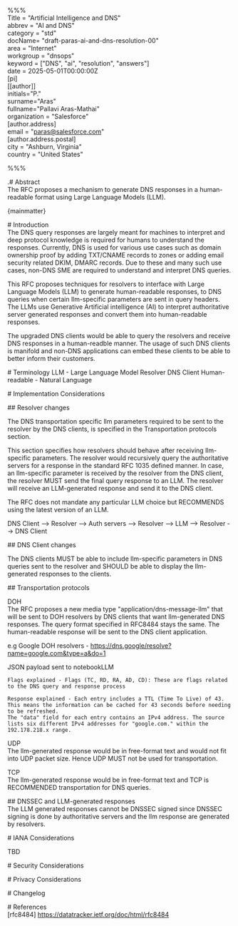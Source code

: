 %%%  
    Title \= "Artificial Intelligence and DNS"  
    abbrev \= "AI and DNS"  
    category \= "std"  
    docName= "draft-paras-ai-and-dns-resolution-00"  
    area \= "Internet"  
    workgroup \= "dnsops"  
    keyword \= \["DNS", "ai", "resolution", "answers"\]  
    date \= 2025-05-01T00:00:00Z  
    \[pi\]  
    \[\[author\]\]  
     initials="P."  
     surname="Aras"  
     fullname="Pallavi Aras-Mathai"  
     organization \= "Salesforce"  
       \[author.address\]  
       email \= "paras@salesforce.com"  
       \[author.address.postal\]  
       city \= "Ashburn, Virginia"  
       country \= "United States"

%%%

.\# Abstract  
The RFC proposes a mechanism to generate DNS responses in a human-readable format using Large Language Models (LLM).

{mainmatter}

\# Introduction   
The DNS query responses are largely meant for machines to interpret and deep protocol knowledge is required for humans to understand the responses. Currently, DNS is used for various use cases such as domain ownership proof by adding TXT/CNAME records to zones or adding email security related DKIM, DMARC records. Due to these and many such use cases, non-DNS SME are required to understand and interpret DNS queries. 

This RFC proposes techniques for resolvers to interface with Large Language Models (LLM) to generate human-readable responses, to DNS queries when certain llm-specific parameters are sent in query headers. The LLMs use Generative Artificial intelligence (AI) to interpret authoritative server generated responses and convert them into human-readable responses.

The upgraded DNS clients would be able to query the resolvers and receive DNS responses in a human-readble manner. The usage of such DNS clients is manifold and non-DNS applications can embed these clients to be able to better inform their customers.

\# Terminology
LLM - Large Language Model 
Resolver
DNS Client
Human-readable - Natural Language

\# Implementation Considerations

\#\# Resolver changes

The DNS transportation specific llm parameters required to be sent to the resolver by the DNS clients, is specified in the Transportation protocols section. 

This section specifies how resolvers should behave after receiving llm-specific parameters. The resolver would recursively query the authoritative servers for a response in the standard RFC 1035 defined manner. In case, an llm-specific parameter is received by the resolver from the DNS client, the resolver MUST send the final query response to an LLM. The resolver will receive an LLM-generated response and send it to the DNS client.

The RFC does not mandate any particular LLM choice but RECOMMENDS using the latest version of an LLM.

DNS Client --> Resolver --> Auth servers --> Resolver --> LLM --> Resolver --> DNS Client

\#\# DNS Client changes

The DNS clients MUST be able to include llm-specific parameters in DNS queries sent to the resolver and SHOULD be able to display the llm-generated responses to the clients.

\#\# Transportation protocols

DOH  
The RFC proposes a new media type "application/dns-message-llm"  that will be sent to DOH resolvers by DNS clients that want llm-generated DNS responses. The query format specified in RFC8484 stays the same. The human-readable response will be sent to the DNS client application. 

e.g
Google DOH resolvers - https://dns.google/resolve?name=google.com&type=a&do=1

JSON payload sent to notebookLLM 
    
    Flags explained - Flags (TC, RD, RA, AD, CD): These are flags related to the DNS query and response process
   
    Response explained - Each entry includes a TTL (Time To Live) of 43. This means the information can be cached for 43 seconds before needing to be refreshed.
    The "data" field for each entry contains an IPv4 address. The source lists six different IPv4 addresses for "google.com." within the 192.178.218.x range.

UDP  
The llm-generated response would be in free-format text and would not fit into UDP packet size. Hence UDP MUST not be used for transportation.

TCP  
The llm-generated response would be in free-format text and TCP is RECOMMENDED transportation for DNS queries.

\#\# DNSSEC and LLM-generated responses  
The LLM generated responses cannot be DNSSEC signed since DNSSEC signing is done by authoritative servers and the llm response are generated by resolvers. 

\# IANA Considerations

TBD

\# Security Considerations

\# Privacy Considerations

\# Changelog    

\# References  
\[rfc8484\] https://datatracker.ietf.org/doc/html/rfc8484

